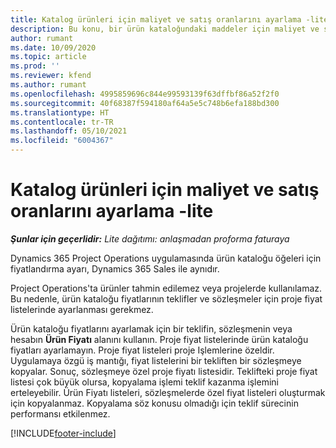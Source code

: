 ```yaml
---
title: Katalog ürünleri için maliyet ve satış oranlarını ayarlama -lite
description: Bu konu, bir ürün kataloğundaki maddeler için maliyet ve satış oranlarının nasıl ayarlanacağı hakkında bilgi sağlar.
author: rumant
ms.date: 10/09/2020
ms.topic: article
ms.prod: ''
ms.reviewer: kfend
ms.author: rumant
ms.openlocfilehash: 4995859696c844e99593139f63dffbf86a52f2f0
ms.sourcegitcommit: 40f68387f594180af64a5e5c748b6efa188bd300
ms.translationtype: HT
ms.contentlocale: tr-TR
ms.lasthandoff: 05/10/2021
ms.locfileid: "6004367"
---
```

# <a name="set-up-cost-and-sales-rates-for-catalog-products---lite"></a>Katalog ürünleri için maliyet ve satış oranlarını ayarlama -lite

_**Şunlar için geçerlidir:** Lite dağıtımı: anlaşmadan proforma faturaya_


Dynamics 365 Project Operations uygulamasında ürün kataloğu öğeleri için fiyatlandırma ayarı, Dynamics 365 Sales ile aynıdır.

Project Operations'ta ürünler tahmin edilemez veya projelerde kullanılamaz. Bu nedenle, ürün kataloğu fiyatlarının teklifler ve sözleşmeler için proje fiyat listelerinde ayarlanması gerekmez.

Ürün kataloğu fiyatlarını ayarlamak için bir teklifin, sözleşmenin veya hesabın **Ürün Fiyatı** alanını kullanın. Proje fiyat listelerinde ürün kataloğu fiyatları ayarlamayın. Proje fiyat listeleri proje Işlemlerine özeldir. Uygulamaya özgü iş mantığı, fiyat listelerini bir tekliften bir sözleşmeye kopyalar. Sonuç, sözleşmeye özel proje fiyatı listesidir. Teklifteki proje fiyat listesi çok büyük olursa, kopyalama işlemi teklif kazanma işlemini erteleyebilir. Ürün Fiyatı listeleri, sözleşmelerde özel fiyat listeleri oluşturmak için kopyalanmaz. Kopyalama söz konusu olmadığı için teklif sürecinin performansı etkilenmez.


[!INCLUDE[footer-include](../../includes/footer-banner.md)]